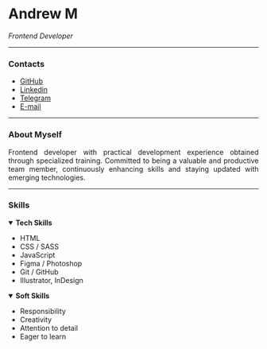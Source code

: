 # Andrew M
_Frontend Developer_

---
### Contacts 

- [GitHub](https://github.com/dusixx)
- [Linkedin](https://www.linkedin.com/in/#) 
- [Telegram](https://www.t.me/#)
- [E-mail](mailto:andrew.dev@fake.com)

---
### About Myself
<p align='justify'>
Frontend developer with practical development experience obtained through specialized training. Committed to being a valuable and productive team member, continuously enhancing skills and staying
updated with emerging technologies.
</p>

---
### Skills

<details open>
<summary><b>Tech Skills</b></summary>
    <ul>
        <li>HTML</li>
        <li>CSS / SASS</li>
        <li>JavaScript</li>
        <li>Figma / Photoshop</li>
        <li>Git / GitHub</li>
        <li>Illustrator, InDesign</li>
    </ul>
</details>

<details open>
<summary><b>Soft Skills</b></summary>
    <ul>
        <li>Responsibility</li>
        <li>Creativity</li>
        <li>Attention to detail</li>
        <li>Eager to learn</li>
    </ul>
</details>